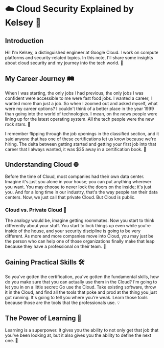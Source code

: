 # ☁️ Cloud Security Explained by Kelsey 🌟

## Introduction
Hi! I'm Kelsey, a distinguished engineer at Google Cloud. I work on compute platforms and security-related topics. In this note, I'll share some insights about cloud security and my journey into the tech world. 🚀

## My Career Journey 🛤️
When I was starting, the only jobs I had previous, the only jobs I was confident were accessible to me were fast food jobs. I wanted a career, I wanted more than just a job. So when I zoomed out and asked myself, what were my career options? I couldn't think of a better place in the year 1999 than going into the world of technologies. I mean, on the news people were lining up for the latest operating system. All the tech people were the new rock stars. 🎸

I remember flipping through the job openings in the classified section, and it said anyone that has one of these certifications let us know because we're hiring. The delta between getting started and getting your first job into that career that I always wanted, it was $35 away in a certification book. 📘

## Understanding Cloud 🌐
Before the time of Cloud, most companies had their own data center. Imagine it's just you alone in your house; you can put anything wherever you want. You may choose to never lock the doors on the inside; it's just you. And for a long time in our industry, that's the way people ran their data centers. Now, we just call that private Cloud. But Cloud is public.

### Cloud vs. Private Cloud 🏢
The analogy would be, imagine getting roommates. Now you start to think differently about your stuff. You start to lock things up even while you're inside of the house, and your security discipline is going to be very different. As more and more companies move into Cloud, you may just be the person who can help one of those organizations finally make that leap because they have a professional on their team. 🔐

## Gaining Practical Skills 🛠️
So you've gotten the certification, you've gotten the fundamental skills, how do you make sure that you can actually use them in the Cloud? I'm going to let you in on a little secret: Go use the Cloud. Take existing software, throw it in the Cloud, and find all the tools that poke and prod at the thing you just got running. It's going to tell you where you're weak. Learn those tools because those are the tools that the professionals use. 💡

## The Power of Learning 🌟
Learning is a superpower. It gives you the ability to not only get that job that you've been looking at, but it also gives you the ability to define the next one. 🚀

